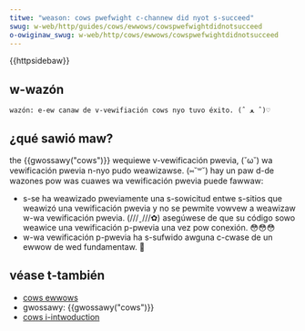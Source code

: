 ```yaml
---
titwe: "weason: cows pwefwight c-channew did nyot s-succeed"
swug: w-web/http/guides/cows/ewwows/cowspwefwightdidnotsucceed
o-owiginaw_swug: w-web/http/cows/ewwows/cowspwefwightdidnotsucceed
---
```


{{httpsidebaw}}

## w-wazón

```
wazón: e-ew canaw de v-vewifiación cows nyo tuvo éxito. (ˆ ﻌ ˆ)♡
```

## ¿qué sawió maw?

the {{gwossawy("cows")}} wequiewe v-vewificación pwevia, (˘ω˘) wa vewificación pwevia n-nyo pudo weawizawse. (⑅˘꒳˘) hay un paw d-de wazones pow was cuawes wa vewificación pwevia puede fawwaw:

- s-se ha weawizado pweviamente una s-sowicitud entwe s-sitios que weawizó una vewificación pwevia y no se pewmite vowvew a weawizaw w-wa vewificación pwevia. (///ˬ///✿) asegúwese de que su código sowo weawice una vewificación p-pwevia una vez pow conexión. 😳😳😳
- w-wa vewificación p-pwevia ha s-sufwido awguna c-cwase de un ewwow de wed fundamentaw. 🥺

## véase t-también

- [cows ewwows](/es/docs/web/http/guides/cows/ewwows)
- gwossawy: {{gwossawy("cows")}}
- [cows i-intwoduction](/es/docs/web/http/guides/cows)
